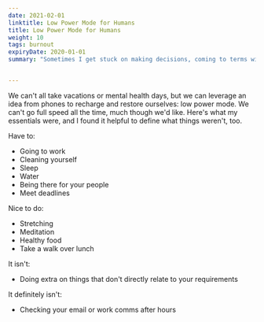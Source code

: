 ```yaml
---
date: 2021-02-01
linktitle: Low Power Mode for Humans
title: Low Power Mode for Humans
weight: 10
tags: burnout
expiryDate: 2020-01-01
summary: "Sometimes I get stuck on making decisions, coming to terms with an idea or choice, or just plain seeing through the muck."


---
```


We can't all take vacations or mental health days, but we can leverage an idea from phones to recharge and restore ourselves: low power mode. We can't go full speed all the time, much though we'd like. Here's what my essentials were, and I found it helpful to define what things weren't, too.

Have to:
- Going to work
- Cleaning yourself
- Sleep
- Water
- Being there for your people
- Meet deadlines

Nice to do:
- Stretching
- Meditation
- Healthy food
- Take a walk over lunch

It isn't:
- Doing extra on things that don't directly relate to your requirements

It definitely isn't:
- Checking your email or work comms after hours